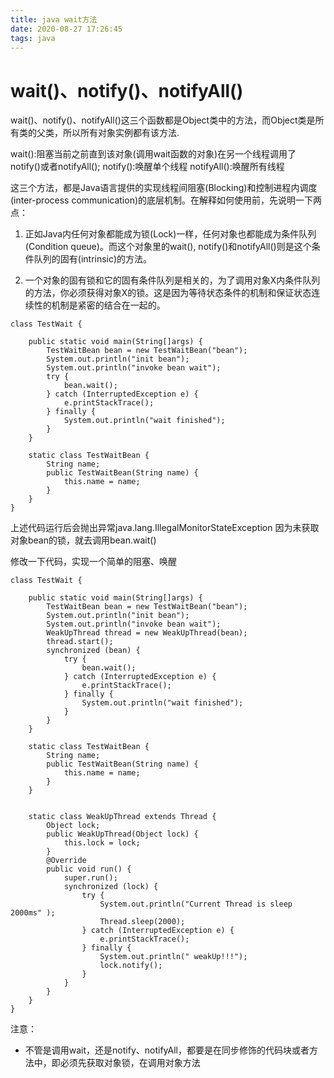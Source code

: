 ```yaml
---
title: java wait方法
date: 2020-08-27 17:26:45
tags: java
---
```

# wait()、notify()、notifyAll()

wait()、notify()、notifyAll()这三个函数都是Object类中的方法，而Object类是所有类的父类，所以所有对象实例都有该方法.


wait():阻塞当前之前直到该对象(调用wait函数的对象)在另一个线程调用了notify()或者notifyAll();
notify():唤醒单个线程
notifyAll():唤醒所有线程


这三个方法，都是Java语言提供的实现线程间阻塞(Blocking)和控制进程内调度(inter-process communication)的底层机制。在解释如何使用前，先说明一下两点：

1. 正如Java内任何对象都能成为锁(Lock)一样，任何对象也都能成为条件队列(Condition queue)。而这个对象里的wait(), notify()和notifyAll()则是这个条件队列的固有(intrinsic)的方法。

2. 一个对象的固有锁和它的固有条件队列是相关的，为了调用对象X内条件队列的方法，你必须获得对象X的锁。这是因为等待状态条件的机制和保证状态连续性的机制是紧密的结合在一起的。

```
class TestWait {

    public static void main(String[]args) {
        TestWaitBean bean = new TestWaitBean("bean");
        System.out.println("init bean");
        System.out.println("invoke bean wait");
        try {
            bean.wait();
        } catch (InterruptedException e) {
            e.printStackTrace();
        } finally {
            System.out.println("wait finished");
        }
    }

    static class TestWaitBean {
        String name;
        public TestWaitBean(String name) {
            this.name = name;
        }
    }
}
```
上述代码运行后会抛出异常java.lang.IllegalMonitorStateException
因为未获取对象bean的锁，就去调用bean.wait()


修改一下代码，实现一个简单的阻塞、唤醒

```
class TestWait {

    public static void main(String[]args) {
        TestWaitBean bean = new TestWaitBean("bean");
        System.out.println("init bean");
        System.out.println("invoke bean wait");
        WeakUpThread thread = new WeakUpThread(bean);
        thread.start();
        synchronized (bean) {
            try {
                bean.wait();
            } catch (InterruptedException e) {
                e.printStackTrace();
            } finally {
                System.out.println("wait finished");
            }
        }
    }

    static class TestWaitBean {
        String name;
        public TestWaitBean(String name) {
            this.name = name;
        }
    }


    static class WeakUpThread extends Thread {
        Object lock;
        public WeakUpThread(Object lock) {
            this.lock = lock;
        }
        @Override
        public void run() {
            super.run();
            synchronized (lock) {
                try {
                    System.out.println("Current Thread is sleep 2000ms" );
                    Thread.sleep(2000);
                } catch (InterruptedException e) {
                    e.printStackTrace();
                } finally {
                    System.out.println(" weakUp!!!");
                    lock.notify();
                }
            }
        }
    }
}
```





注意：
* 不管是调用wait，还是notify、notifyAll，都要是在同步修饰的代码块或者方法中，即必须先获取对象锁，在调用对象方法










